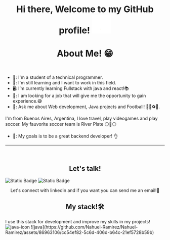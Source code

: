 <div align="center">
  <h1>Hi there, Welcome to my GitHub profile! <img src="https://github.com/Kathryn-Jie/Kathryn-Jie/blob/main/wave.gif" width="60px"/></h1>

<h1>About Me! 😁</h1>
</div>
<Br>

- 🏫: I'm a student of a technical programmer.
- 🔭: I'm still learning and I want to work in this field.
- 🖥️: I’m currently learning Fullstack with java and react!📚
- 🤔: I am looking for a job that will give me the opportunity to gain experience.😅
- 💬: Ask me about Web development, Java projects and Football! 🧑‍💻⚽😀.

I'm from Buenos Aires, Argentina, I love travel, play videogames and play soccer. My fauvorite soccer team is River Plate ⚪🔴⚪

- 💼: My goals is to be a great backend developer! 👌
  
<hr>
<Br>

<div align="center">
  <h2>Let's talk!</h2>
</div>
<p>
 <img alt="Static Badge" src="https://badgen.net/static/E-mail/nahuel-ramirez@hotmail.com/orange">
  <img alt="Static Badge" src="https://img.shields.io/badge/LinkedIn-Let's%20Connect!-blue?        link=https%3A%2F%2Fwww.linkedin.com%2Fin%2Fnahuel-n-ramirez">
</p>
<div align="center">Let's connect with linkedin and if you want you can send me an email!🫡</div>

<div align="center">
  <h2>My stack!🛠️</h2>
</div>
<p>I use this stack for development and improve my skills in my projects!
<img alt="java-icon" src="C:\Users\Usuario\Desktop\icons\java.png">
![java](https://github.com/Nahuel-Ramirez/Nahuel-Ramirez/assets/86963106/cc54ef82-5c6d-406d-b64c-21ef5728b59b)



</p>

<!--
**Nahuel-Ramirez/Nahuel-Ramirez** is a ✨ _special_ ✨ repository because its `README.md` (this file) appears on your GitHub profile.

Here are some ideas to get you started:

- 🔭 I’m currently working on ...
- 🌱 I’m currently learning ...
- 👯 I’m looking to collaborate on ...
- 🤔 I’m looking for help with ...
- 💬 Ask me about ...
- 📫 How to reach me: ...
- 😄 Pronouns: ...
- ⚡ Fun fact: ...
-->
